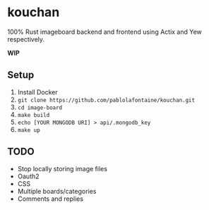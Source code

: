 # kouchan
100% Rust imageboard backend and frontend using Actix and Yew respectively.

 **WIP**
 
## Setup
1. Install Docker
2. `git clone https://github.com/pablolafontaine/kouchan.git`
3. `cd image-board`
4. `make build`
5. `echo [YOUR MONGODB URI] > api/.mongodb_key`
6. `make up`

## TODO
- Stop locally storing image files
- Oauth2
- CSS
- Multiple boards/categories
- Comments and replies
